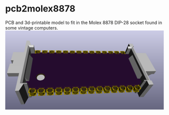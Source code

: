 # pcb2molex8878
PCB and 3d-printable model to fit in the Molex 8878 DIP-28 socket found in some vintage computers.
![](pcb2molex8878.png)
